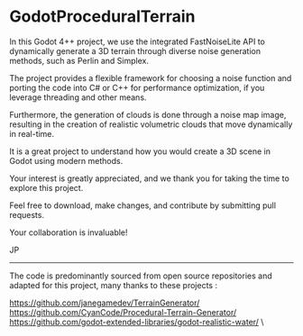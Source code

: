 # GodotProceduralTerrain

In this Godot 4++ project, we use the integrated FastNoiseLite API to dynamically generate a 3D terrain through diverse noise generation methods, such as Perlin and Simplex. 

The project provides a flexible framework for choosing a noise function and porting the code into C# or C++ for performance optimization, if you leverage threading and other means.

Furthermore, the generation of clouds is done through a noise map image, resulting in the creation of realistic volumetric clouds that move dynamically in real-time.

It is a great project to understand how you would create a 3D scene in Godot using modern methods. 

Your interest is greatly appreciated, and we thank you for taking the time to explore this project.

Feel free to download, make changes, and contribute by submitting pull requests. 

Your collaboration is invaluable!

JP

---

The code is predominantly sourced from open source repositories and adapted for this project, many thanks to these projects :

https://github.com/janegamedev/TerrainGenerator/ \
https://github.com/CyanCode/Procedural-Terrain-Generator/ \
https://github.com/godot-extended-libraries/godot-realistic-water/ \
